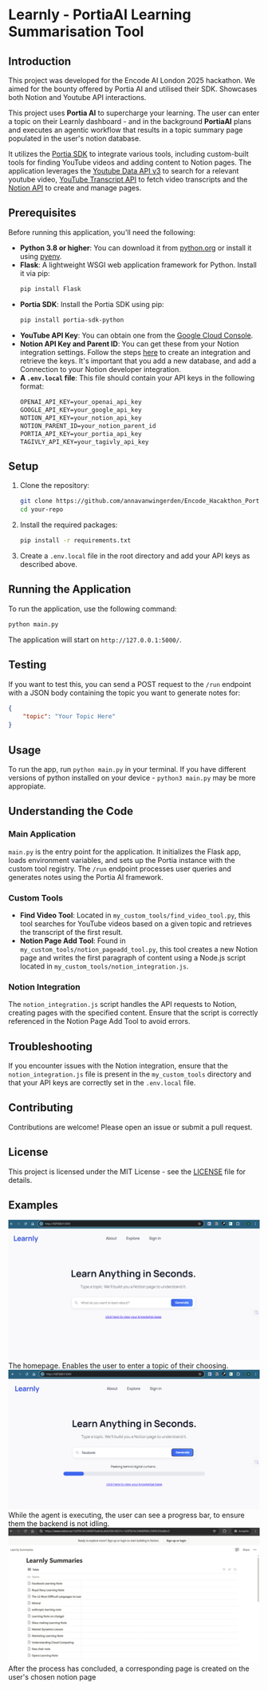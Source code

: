 # Learnly - PortiaAI Learning Summarisation Tool

## Introduction

This project was developed for the Encode AI London 2025 hackathon. We aimed for the bounty offered by Portia AI and utilised their SDK. Showcases both Notion and Youtube API interactions.

This project uses **Portia AI** to supercharge your learning. The user can enter a topic on their Learnly dashboard - and in the background **PortiaAI** plans and executes an agentic workflow that results in a topic summary page populated in the user's notion database.

 It utilizes the [Portia SDK](https://docs.portialabs.ai/) to integrate various tools, including custom-built tools for finding YouTube videos and adding content to Notion pages. The application leverages the [Youtube Data API v3](https://developers.google.com/youtube/v3) to search for a relevant youtube video, [YouTube Transcript API](https://github.com/jdepoix/youtube-transcript-api) to fetch video transcripts and the [Notion API](https://developers.notion.com/) to create and manage pages.

## Prerequisites

Before running this application, you'll need the following:

- **Python 3.8 or higher**: You can download it from [python.org](https://www.python.org/downloads/) or install it using [pyenv](https://github.com/pyenv/pyenv).
- **Flask**: A lightweight WSGI web application framework for Python. Install it via pip:
  ```bash
  pip install Flask
  ```
- **Portia SDK**: Install the Portia SDK using pip:
  ```bash
  pip install portia-sdk-python
  ```
- **YouTube API Key**: You can obtain one from the [Google Cloud Console](https://console.cloud.google.com/).
- **Notion API Key and Parent ID**: You can get these from your Notion integration settings. Follow the steps [here](https://developers.notion.com/docs/getting-started) to create an integration and retrieve the keys. It's important that you add a new database, and add a Connection to your Notion developer integration.
- **A `.env.local` file**: This file should contain your API keys in the following format:
  ```plaintext
  OPENAI_API_KEY=your_openai_api_key
  GOOGLE_API_KEY=your_google_api_key
  NOTION_API_KEY=your_notion_api_key
  NOTION_PARENT_ID=your_notion_parent_id
  PORTIA_API_KEY=your_portia_api_key
  TAGIVLY_API_KEY=your_tagivly_api_key
  ```

## Setup

1. Clone the repository:
   ```bash
   git clone https://github.com/annavanwingerden/Encode_Hacakthon_PortiaAI.git
   cd your-repo
   ```
2. Install the required packages:
   ```bash
   pip install -r requirements.txt
   ```
3. Create a `.env.local` file in the root directory and add your API keys as described above.

## Running the Application

To run the application, use the following command:
```bash
python main.py
```
The application will start on `http://127.0.0.1:5000/`.

## Testing

If you want to test this, you can send a POST request to the `/run` endpoint with a JSON body containing the topic you want to generate notes for:
```json
{
    "topic": "Your Topic Here"
}
```
## Usage

To run the app, run `python main.py` in your terminal.
If you have different versions of python installed on your device - `python3 main.py` may be more appropiate.

## Understanding the Code

### Main Application

`main.py` is the entry point for the application. It initializes the Flask app, loads environment variables, and sets up the Portia instance with the custom tool registry. The `/run` endpoint processes user queries and generates notes using the Portia AI framework.

### Custom Tools

- **Find Video Tool**: Located in `my_custom_tools/find_video_tool.py`, this tool searches for YouTube videos based on a given topic and retrieves the transcript of the first result.
- **Notion Page Add Tool**: Found in `my_custom_tools/notion_pageadd_tool.py`, this tool creates a new Notion page and writes the first paragraph of content using a Node.js script located in `my_custom_tools/notion_integration.js`.

### Notion Integration

The `notion_integration.js` script handles the API requests to Notion, creating pages with the specified content. Ensure that the script is correctly referenced in the Notion Page Add Tool to avoid errors.

## Troubleshooting

If you encounter issues with the Notion integration, ensure that the `notion_integration.js` file is present in the `my_custom_tools` directory and that your API keys are correctly set in the `.env.local` file.

## Contributing

Contributions are welcome! Please open an issue or submit a pull request.

## License

This project is licensed under the MIT License - see the [LICENSE](LICENSE) file for details.

## Examples

![Homepage](images/homepage.png)
The homepage. Enables the user to enter a topic of their choosing.
![Agent Execution](images/generating.png)
While the agent is executing, the user can see a progress bar, to ensure them the backend is not idling.
![Notion Summary Page](images/notion_summary.png)
After the process has concluded, a corresponding page is created on the user's chosen notion page